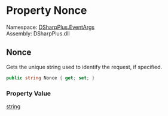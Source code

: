 # Property Nonce

Namespace: [DSharpPlus.EventArgs](DSharpPlus.EventArgs.md)  
Assembly: DSharpPlus.dll

## <a id="DSharpPlus_EventArgs_GuildMembersChunkEventArgs_Nonce"></a>Nonce

Gets the unique string used to identify the request, if specified.

```csharp
public string Nonce { get; set; }
```

### Property Value

[string](https://learn.microsoft.com/dotnet/api/system.string)

